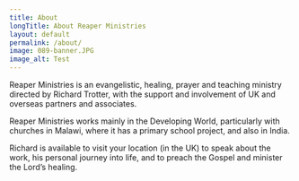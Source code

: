 ```yaml
---
title: About
longTitle: About Reaper Ministries
layout: default
permalink: /about/
image: 089-banner.JPG
image_alt: Test
---
```

Reaper Ministries is an evangelistic, healing, prayer and teaching ministry directed by Richard Trotter, with the support and involvement of UK and overseas partners and associates.

Reaper Ministries works mainly in the Developing World, particularly with churches in Malawi, where it has a primary school project, and also in India.

Richard is available to visit your location (in the UK)  to speak about the work, his personal journey into life, and to preach the Gospel and minister the Lord’s healing.
